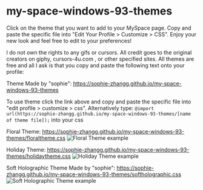 # my-space-windows-93-themes

Click on the theme that you want to add to your MySpace page. Copy and paste the specific file into "Edit Your Profile > Customize > CSS". Enjoy your new look and feel free to edit to your preferences!

I do not own the rights to any gifs or cursors. All credit goes to the original creators on giphy, cursors-4u.com , or other specified sites. All themes are free and all I ask is that you copy and paste the following text onto your profile:

Theme Made by "sophie": https://sophie-zhangg.github.io/my-space-windows-93-themes

To use theme click the link above and copy and paste the specific file into "edit profile > customize > css". Alternatively type: `@import url(https://sophie-zhangg.github.io/my-space-windows-93-themes/[name of theme file]);` into your css 

Floral Theme: https://sophie-zhangg.github.io/my-space-windows-93-themes/floraltheme.css
![Floral Theme example](https://i.ibb.co/1GzZRyM/Screen-Shot-2020-12-07-at-7-57-11-PM.png)

Holiday Theme: https://sophie-zhangg.github.io/my-space-windows-93-themes/holidaytheme.css
![Holiday Theme example](https://i.ibb.co/RDV8fv8/Screen-Shot-2020-12-10-at-5-57-35-PM.png)

Soft Holographic Theme Made by "sophie": 
https://sophie-zhangg.github.io/my-space-windows-93-themes/softholographic.css
![Soft Holographic Theme example](https://i.ibb.co/MhxxYzH/Screen-Shot-2021-01-10-at-2-24-25-PM.png)
